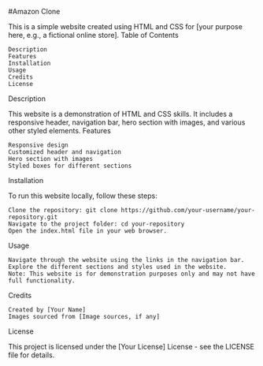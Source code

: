 #Amazon Clone

This is a simple website created using HTML and CSS for [your purpose here, e.g., a fictional online store].
Table of Contents

    Description
    Features
    Installation
    Usage
    Credits
    License

Description

This website is a demonstration of HTML and CSS skills. It includes a responsive header, navigation bar, hero section with images, and various other styled elements.
Features

    Responsive design
    Customized header and navigation
    Hero section with images
    Styled boxes for different sections

Installation

To run this website locally, follow these steps:

    Clone the repository: git clone https://github.com/your-username/your-repository.git
    Navigate to the project folder: cd your-repository
    Open the index.html file in your web browser.

Usage

    Navigate through the website using the links in the navigation bar.
    Explore the different sections and styles used in the website.
    Note: This website is for demonstration purposes only and may not have full functionality.

Credits

    Created by [Your Name]
    Images sourced from [Image sources, if any]

License

This project is licensed under the [Your License] License - see the LICENSE file for details.
